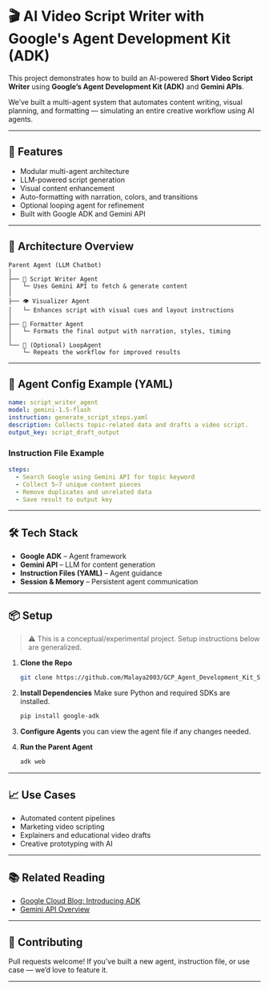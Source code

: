 # 🎬 AI Video Script Writer with Google's Agent Development Kit (ADK)

This project demonstrates how to build an AI-powered **Short Video Script Writer** using **Google’s Agent Development Kit (ADK)** and **Gemini APIs**.

We’ve built a multi-agent system that automates content writing, visual planning, and formatting — simulating an entire creative workflow using AI agents.

---

## 🚀 Features

- Modular multi-agent architecture
- LLM-powered script generation
- Visual content enhancement
- Auto-formatting with narration, colors, and transitions
- Optional looping agent for refinement
- Built with Google ADK and Gemini API

---

## 🤖 Architecture Overview

```
Parent Agent (LLM Chatbot)
│
├── 📝 Script Writer Agent
│   └─ Uses Gemini API to fetch & generate content
│
├── 👁️ Visualizer Agent
│   └─ Enhances script with visual cues and layout instructions
│
├── 🎨 Formatter Agent
│   └─ Formats the final output with narration, styles, timing
│
└── 🔁 (Optional) LoopAgent
    └─ Repeats the workflow for improved results
```

---

## 🧠 Agent Config Example (YAML)

```yaml
name: script_writer_agent
model: gemini-1.5-flash
instruction: generate_script_steps.yaml
description: Collects topic-related data and drafts a video script.
output_key: script_draft_output
```

### Instruction File Example

```yaml
steps:
  - Search Google using Gemini API for topic keyword
  - Collect 5–7 unique content pieces
  - Remove duplicates and unrelated data
  - Save result to output key
```

---



## 🛠️ Tech Stack

- **Google ADK** – Agent framework
- **Gemini API** – LLM for content generation
- **Instruction Files (YAML)** – Agent guidance
- **Session & Memory** – Persistent agent communication

---

## 📦 Setup

> ⚠️ This is a conceptual/experimental project. Setup instructions below are generalized.

1. **Clone the Repo**
   ```bash
   git clone https://github.com/Malaya2003/GCP_Agent_Development_Kit_Short_Video_script_Generator.git
   ```

2. **Install Dependencies**
   Make sure Python and required SDKs are installed.
   ```bash
   pip install google-adk
   ```

3. **Configure Agents**
   you can view the agent file if any changes needed.

4. **Run the Parent Agent**
   ```bash
   adk web
   ```

---

## 📈 Use Cases

- Automated content pipelines
- Marketing video scripting
- Explainers and educational video drafts
- Creative prototyping with AI

---

## 📚 Related Reading

- [Google Cloud Blog: Introducing ADK](https://cloud.google.com/blog/)
- [Gemini API Overview](https://ai.google.dev/)

---

## 🙌 Contributing

Pull requests welcome! If you’ve built a new agent, instruction file, or use case — we’d love to feature it.

---

